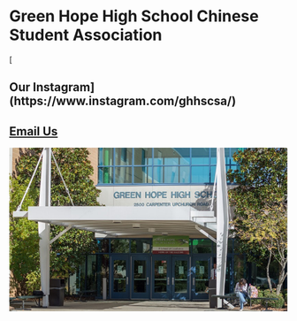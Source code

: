 <h1>Green Hope High School Chinese Student Association</h1>
[<h2>Our Instagram](https://www.instagram.com/ghhscsa/)

<a href="mailto:ghhscsa@gmail.com"><h2>Email Us</h2>

  
![Green Hope](https://github.com/erik304501/GHHS-CSA/blob/main/green-hope-entrance_4.jpg?raw=true) 
